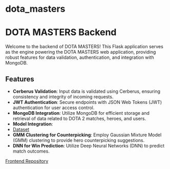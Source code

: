 # dota_masters

# DOTA MASTERS Backend

Welcome to the backend of DOTA MASTERS! This Flask application serves as the engine powering the DOTA MASTERS web application, providing robust features for data validation, authentication, and integration with MongoDB.

## Features

- **Cerberus Validation**: Input data is validated using Cerberus, ensuring consistency and integrity of incoming requests.
- **JWT Authentication**: Secure endpoints with JSON Web Tokens (JWT) authentication for user access control.
- **MongoDB Integration**: Utilize MongoDB for efficient storage and retrieval of data related to DOTA 2 matches, heroes, and users.
- **Model Integration**:
-  [Dataset](https://www.kaggle.com/datasets/darianogina/dota-2-matches-pro-leagues/data)
  - **GMM Clustering for Counterpicking**: Employ Gaussian Mixture Model (GMM) clustering to provide hero counterpicking suggestions.
  - **DNN for Win Prediction**: Utilize Deep Neural Networks (DNN) to predict match outcomes.



 [Frontend Repository](https://github.com/Yasodhyassp30/dota_masters_frontend)


